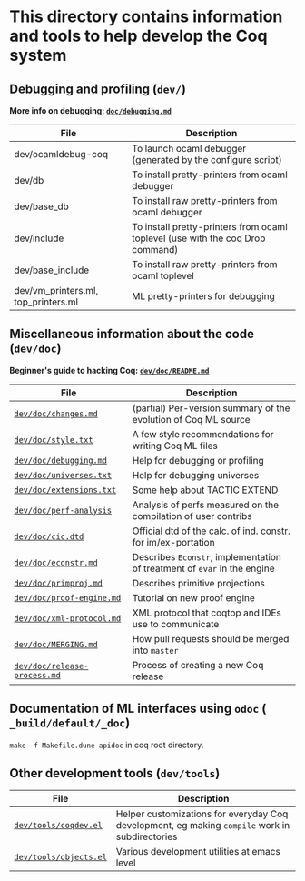 # This directory contains information and tools to help develop the Coq system


## Debugging and profiling (`dev/`)
**More info on debugging: [`doc/debugging.md`](doc/debugging.md)**

| File | Description |
| ---- | ----------- |
| dev/ocamldebug-coq | To launch ocaml debugger (generated by the configure script) |
| dev/db | To install pretty-printers from ocaml debugger |
| dev/base_db | To install raw pretty-printers from ocaml debugger |
| dev/include | To install pretty-printers from ocaml toplevel (use with the coq Drop command) |
| dev/base_include | To install raw pretty-printers from ocaml toplevel |
| dev/vm_printers.ml, top_printers.ml | ML pretty-printers for debugging |


## Miscellaneous information about the code (`dev/doc`)
**Beginner's guide to hacking Coq: [`dev/doc/README.md`](doc/README.md)**

| File | Description |
| ---- | ----------- |
| [`dev/doc/changes.md`](doc/changes.md) | (partial) Per-version summary of the evolution of Coq ML source |
| [`dev/doc/style.txt`](doc/style.txt) | A few style recommendations for writing Coq ML files |
| [`dev/doc/debugging.md`](doc/debugging.md) | Help for debugging or profiling |
| [`dev/doc/universes.txt`](doc/universes.txt) |  Help for debugging universes |
| [`dev/doc/extensions.txt`](doc/extensions.txt) | Some help about TACTIC EXTEND |
| [`dev/doc/perf-analysis`](doc/perf-analysis)|  Analysis of perfs measured on the compilation of user contribs |
| [`dev/doc/cic.dtd`](doc/cic.dtd) | Official dtd of the calc. of ind. constr. for im/ex-portation |
| [`dev/doc/econstr.md`](doc/econstr.md) | Describes `Econstr`, implementation of treatment of `evar` in the engine |
| [`dev/doc/primproj.md`](doc/primproj.md) | Describes primitive projections |
| [`dev/doc/proof-engine.md`](doc/proof-engine.md) | Tutorial on new proof engine |
| [`dev/doc/xml-protocol.md`](doc/proof-engine.md) | XML protocol that coqtop and IDEs use to communicate |
| [`dev/doc/MERGING.md`](doc/MERGING.md) |  How pull requests should be merged into `master` |
| [`dev/doc/release-process.md`](doc/release-process.md) | Process of creating a new Coq release |


## Documentation of ML interfaces using `odoc` ( `_build/default/_doc`)
`make -f Makefile.dune apidoc` in coq root directory.

## Other development tools (`dev/tools`)

| File | Description |
| ---- | ----------- |
| [`dev/tools/coqdev.el`](tools/coqdev.el) | Helper customizations for everyday Coq development, eg making `compile` work in subdirectories
| [`dev/tools/objects.el`](tools/objects.el) | Various development utilities at emacs level |
